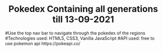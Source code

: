 <h1 align="center">Pokedex Containing all generations till 13-09-2021</h1>
#Use the top nav bar to navigate through the pokedex of the regions
#Technologies used: HTML5, CSS3, Vanilla JavaScript
#API used: free to use pokemon api https://pokeapi.co/

